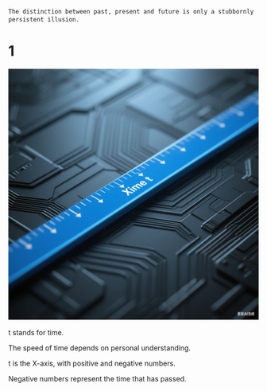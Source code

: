     The distinction between past, present and future is only a stubbornly persistent illusion.

# 1

![image](1.png)

t stands for time.

The speed of time depends on personal understanding.

t is the X-axis, with positive and negative numbers.

Negative numbers represent the time that has passed.